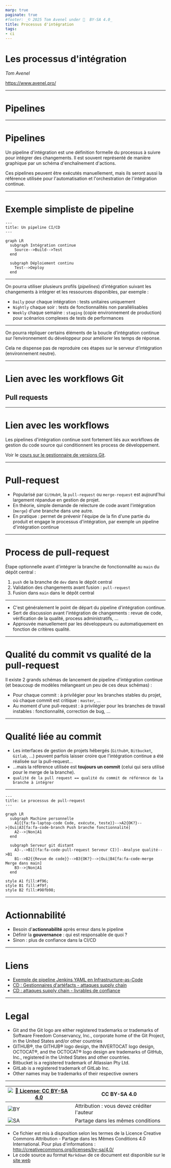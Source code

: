 ```yaml
---
marp: true
paginate: true
#footer: _© 2025 Tom Avenel under 󰵫  BY-SA 4.0_
title: Processus d'intégration
tags:
- ci
---
```


<!-- _class: titre lead -->

# Les processus d'intégration

_Tom Avenel_

<https://www.avenel.pro/>

---

<!-- _class: titre lead -->

# Pipelines

---

# Pipelines

Un pipeline d'intégration est une définition formelle du processus à suivre pour intégrer des changements.
Il est souvent représenté de manière graphique par un schéma d'enchaînement d'actions.

Ces pipelines peuvent être exécutés manuellement, mais ils seront aussi la référence utilisée pour l'automatisation et l'orchestration de l'intégration continue.

---

# Exemple simpliste de pipeline

```mermaid
---
title: Un pipeline CI/CD
---

graph LR
  subgraph Intégration continue
    Source-->Build-->Test
  end

  subgraph Déploiement continu
    Test-->Deploy
  end
```

---

On pourra utiliser plusieurs profils (_pipelines_) d’intégration suivant les changements à intégrer et les ressources disponibles, par exemple :

- `Daily` pour chaque intégration : tests unitaires uniquement
- `Nightly` chaque soir : tests de fonctionnalités non parallélisables
- `Weekly` chaque semaine : `staging` (copie environnement de production) pour scénarios complexes de tests de performances

---

On pourra répliquer certains éléments de la boucle d’intégration continue sur l’environnement du développeur pour améliorer les temps de réponse.

Cela ne dispense pas de reproduire ces étapes sur le serveur d’intégration (environnement neutre).

---

<!-- _class: subtitle lead -->

# Lien avec les workflows Git

## Pull requests

---

# Lien avec les workflows

Les pipelines d'intégration continue sont fortement liés aux workflows de gestion du code source qui conditionnent les process de développement.

Voir le [cours sur le gestionnaire de versions Git][site-perso].

---

# Pull-request

- Popularisé par `GitHub®`, la `pull-request` ou `merge-request` est aujourd'hui largement répandue en gestion de projet.
- En théorie, simple demande de relecture de code avant l'intégration (`merge`) d'une branche dans une autre.
- En pratique : permet de prévenir l'équipe de la fin d'une partie du produit et engage le processus d'intégration, par exemple un pipeline d'intégration continue

---

# Process de pull-request

Étape optionnelle avant d'intégrer la branche de fonctionnalité au `main` du dépôt central :

1. `push` de la branche de `dev` dans le dépôt central
2. Validation des changements avant fusion : `pull-request`
3. Fusion dans `main` dans le dépôt central

---

- C'est généralement le point de départ du pipeline d'intégration continue.
- Sert de discussion avant l'intégration de changements : revue de code, vérification de la qualité, process administratifs, ...
- Approuvée manuellement par les développeurs ou automatiquement en fonction de critères qualité.

---

# Qualité du commit vs qualité de la pull-request

Il existe 2 grands schémas de lancement de pipeline d'intégration continue (et beaucoup de modèles mélangeant un peu de ces deux schémas) :
- Pour chaque commit : à privilégier pour les branches stables du projet, où chaque commit est critique : `master`, ...
- Au moment d'une pull-request : à privilégier pour les branches de travail instables : fonctionnalité, correction de bug, ...

---

# Qualité liée au commit

- Les interfaces de gestion de projets hébergés (`Github®`, `Bitbucket`, `Gitlab`, ...) peuvent parfois laisser croire que l'intégration continue a été réalisée sur la pull-request…
- …mais la référence utilisée est **toujours un commit** (celui qui sera utilisé pour le merge de la branche).
- `qualité de la pull request == qualité du commit de référence de la branche à intégrer`

---

```mermaid
---
title: Le processus de pull-request
---

graph LR
  subgraph Machine personnelle
    A1{{fa:fa-laptop-code Code, exécute, teste}}-->A2{OK?}-->|Oui|A3[fa:fa-code-branch Push branche fonctionnalité]
    A2-->|Non|A1
  end

  subgraph Serveur git distant
    A3-.->B1[(fa:fa-code-pull-request Serveur CI)]--Analyse qualité-->B1
    B1-->B2{{Revue de code}}-->B3{OK?}-->|Oui|B4[fa:fa-code-merge Merge dans main]
    B3-->|Non|A1
  end

style A1 fill:#f96;
style B1 fill:#f9f;
style B2 fill:#98fb98;
```

---

# Actionnabilité

- Besoin d'**actionnabilité** après erreur dans le pipeline
- Définir la **gouvernance** : qui est responsable de quoi ?
- Sinon : plus de confiance dans la CI/CD

---

<!-- class: liens -->

# Liens

- [Exemple de pipeline Jenkins YAML en Infrastructure-as-Code][gist-jenkins-pipeline-yaml]
- [CD : Gestionnaires d'artéfacts - attaques supply chain](https://blog.wescale.fr/supply-chain-attack-proxies-gestionnaires-dartefacts-et-cartographie)
- [CD : attaques supply chain - livrables de confiance](https://blog.wescale.fr/supply-chain-attack-des-livrables-de-confiance)

[gist-jenkins-pipeline-yaml]: https://gist.github.com/jonico/e205b16cf07451b2f475543cf1541e70

---

<!-- class: legal -->

# Legal

- Git and the Git logo are either registered trademarks or trademarks of Software Freedom Conservancy, Inc., corporate home of the Git Project, in the United States and/or other countries
- GITHUB®, the GITHUB® logo design, the INVERTOCAT logo design, OCTOCAT®, and the OCTOCAT® logo design are trademarks of GitHub, Inc., registered in the United States and other countries.
- Bitbucket is a registered trademark of Atlassian Pty Ltd.
- GitLab is a registered trademark of GitLab Inc.
- Other names may be trademarks of their respective owners

---

| [![󰵫  License: CC BY-SA 4.0](https://mirrors.creativecommons.org/presskit/buttons/88x31/svg/by-sa.svg)](http://creativecommons.org/licenses/by-sa/4.0/) | CC BY-SA 4.0 |
| ---------------------------------------------------------------- | ------------------------------------------ |
| ![BY](https://mirrors.creativecommons.org/presskit/icons/by.svg) | Attribution : vous devez créditer l'auteur |
| ![SA](https://mirrors.creativecommons.org/presskit/icons/sa.svg) | Partage dans les mêmes conditions          |

- Ce fichier est mis à disposition selon les termes de la Licence Creative Commons Attribution - Partage dans les Mêmes Conditions 4.0 International. Pour plus d'informations : <http://creativecommons.org/licenses/by-sa/4.0/>
- Le code source au format `Markdown` de ce document est disponible sur le [site web][site-perso]

[site-perso]: https://www.avenel.pro/
